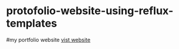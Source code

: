 # protofolio-website-using-reflux-templates

#my portfolio website 
[vist website](http://www.rabindratamang.com.np)
